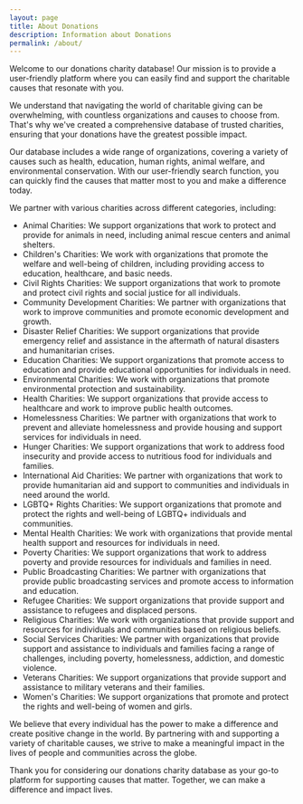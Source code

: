 ```yaml
---
layout: page
title: About Donations
description: Information about Donations
permalink: /about/
---
```

Welcome to our donations charity database! Our mission is to provide a user-friendly platform where you can easily find and support the charitable causes that resonate with you.

We understand that navigating the world of charitable giving can be overwhelming, with countless organizations and causes to choose from. That's why we've created a comprehensive database of trusted charities, ensuring that your donations have the greatest possible impact.

Our database includes a wide range of organizations, covering a variety of causes such as health, education, human rights, animal welfare, and environmental conservation. With our user-friendly search function, you can quickly find the causes that matter most to you and make a difference today.

We partner with various charities across different categories, including:

*   Animal Charities: We support organizations that work to protect and provide for animals in need, including animal rescue centers and animal shelters.
*   Children's Charities: We work with organizations that promote the welfare and well-being of children, including providing access to education, healthcare, and basic needs.
*   Civil Rights Charities: We support organizations that work to promote and protect civil rights and social justice for all individuals.
*   Community Development Charities: We partner with organizations that work to improve communities and promote economic development and growth.
*   Disaster Relief Charities: We support organizations that provide emergency relief and assistance in the aftermath of natural disasters and humanitarian crises.
*   Education Charities: We support organizations that promote access to education and provide educational opportunities for individuals in need.
*   Environmental Charities: We work with organizations that promote environmental protection and sustainability.
*   Health Charities: We support organizations that provide access to healthcare and work to improve public health outcomes.
*   Homelessness Charities: We partner with organizations that work to prevent and alleviate homelessness and provide housing and support services for individuals in need.
*   Hunger Charities: We support organizations that work to address food insecurity and provide access to nutritious food for individuals and families.
*   International Aid Charities: We partner with organizations that work to provide humanitarian aid and support to communities and individuals in need around the world.
*   LGBTQ+ Rights Charities: We support organizations that promote and protect the rights and well-being of LGBTQ+ individuals and communities.
*   Mental Health Charities: We work with organizations that provide mental health support and resources for individuals in need.
*   Poverty Charities: We support organizations that work to address poverty and provide resources for individuals and families in need.
*   Public Broadcasting Charities: We partner with organizations that provide public broadcasting services and promote access to information and education.
*   Refugee Charities: We support organizations that provide support and assistance to refugees and displaced persons.
*   Religious Charities: We work with organizations that provide support and resources for individuals and communities based on religious beliefs.
*   Social Services Charities: We partner with organizations that provide support and assistance to individuals and families facing a range of challenges, including poverty, homelessness, addiction, and domestic violence.
*   Veterans Charities: We support organizations that provide support and assistance to military veterans and their families.
*   Women's Charities: We support organizations that promote and protect the rights and well-being of women and girls.

We believe that every individual has the power to make a difference and create positive change in the world. By partnering with and supporting a variety of charitable causes, we strive to make a meaningful impact in the lives of people and communities across the globe.

Thank you for considering our donations charity database as your go-to platform for supporting causes that matter. Together, we can make a difference and impact lives.
